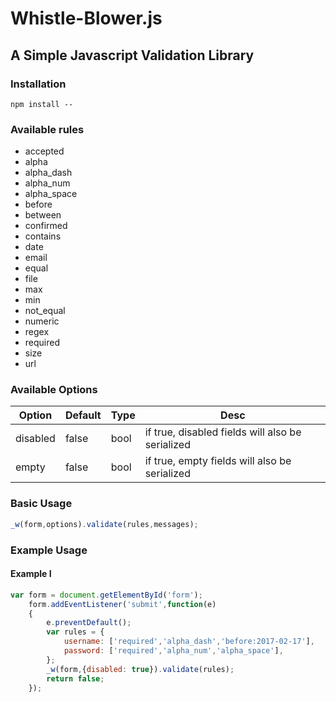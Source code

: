 # Whistle-Blower.js

## A Simple Javascript Validation Library

### Installation
```
npm install --
```

### Available rules
- accepted
- alpha
- alpha_dash
- alpha_num
- alpha_space
- before
- between
- confirmed
- contains
- date
- email
- equal
- file
- max
- min
- not_equal
- numeric
- regex
- required
- size
- url

### Available Options

<table>
    <thead>
        <th>Option</th>
        <th>Default</th>
        <th>Type</th>
        <th>Desc</th>
    </thead>
    <tbody>
        <tr>
            <td>disabled</td>
            <td>false</td>
            <td>bool</td>
            <td>if true, disabled fields will also be serialized</td>
        </tr>
        <tr>
            <td>empty</td>
            <td>false</td>
            <td>bool</td>
            <td>if true, empty fields will also be serialized</td>
         </tr>
    </tbody>
</table>

### Basic Usage

```javascript
_w(form,options).validate(rules,messages);
```

### Example Usage
 
#### Example I

```javascript
var form = document.getElementById('form');
    form.addEventListener('submit',function(e)
    {
        e.preventDefault();
        var rules = {
            username: ['required','alpha_dash','before:2017-02-17'],
            password: ['required','alpha_num','alpha_space'],
        };
        _w(form,{disabled: true}).validate(rules);
        return false;
    });
```